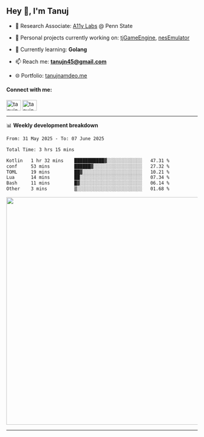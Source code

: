 <h2>Hey 👋, I'm Tanuj</h2>

- 🔬 Research Associate: [A11y Labs](https://a11y.ist.psu.edu/) @ Penn State 

- 🔭 Personal projects currently working on: [tjGameEngine](https://github.com/tanujn45/tjGameEngine), [nesEmulator](https://github.com/tanujn45/nesEmulator)

- 🌱 Currently learning: **Golang**

- 📫 Reach me: **tanujn45@gmail.com**

- 🌐 Portfolio: [tanujnamdeo.me](https://tanujnamdeo.me/)

<h4 align="left">Connect with me:</h4>
<p align="left">
<a href="https://twitter.com/tanujn45" target="blank"><img align="center" src="https://raw.githubusercontent.com/rahuldkjain/github-profile-readme-generator/master/src/images/icons/Social/twitter.svg" alt="tanujn45" height="28" width="38" /></a>
<a href="https://linkedin.com/in/tanujn45" target="blank"><img align="center" src="https://raw.githubusercontent.com/rahuldkjain/github-profile-readme-generator/master/src/images/icons/Social/linked-in-alt.svg" alt="tanujn45" height="28" width="38" /></a>
</p>

-------

📊 **Weekly development breakdown**
<!--START_SECTION:waka-->

```txt
From: 31 May 2025 - To: 07 June 2025

Total Time: 3 hrs 15 mins

Kotlin   1 hr 32 mins    ███████████▓░░░░░░░░░░░░░   47.31 %
conf     53 mins         ██████▓░░░░░░░░░░░░░░░░░░   27.32 %
TOML     19 mins         ██▓░░░░░░░░░░░░░░░░░░░░░░   10.21 %
Lua      14 mins         ██░░░░░░░░░░░░░░░░░░░░░░░   07.34 %
Bash     11 mins         █▓░░░░░░░░░░░░░░░░░░░░░░░   06.14 %
Other    3 mins          ▒░░░░░░░░░░░░░░░░░░░░░░░░   01.68 %
```

<!--END_SECTION:waka-->

<img src="https://wakatime.com/share/@018e9abd-1aa4-4aa6-9db7-5ca3b999e810/4650b67a-98aa-46b4-b598-3d8a2451f0df.svg" width="600"/>

-------

